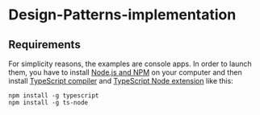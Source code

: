 # Design-Patterns-implementation

## Requirements

For simplicity reasons, the examples are console apps. In order to launch them, you have to install [Node.js and NPM](https://nodejs.org/en/) on your computer and then install [TypeScript compiler](https://github.com/Microsoft/TypeScript) and [TypeScript Node extension](https://github.com/TypeStrong/ts-node) like this:

```
npm install -g typescript
npm install -g ts-node
```
